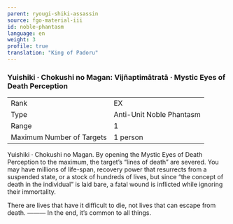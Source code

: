```yaml
---
parent: ryougi-shiki-assassin
source: fgo-material-iii
id: noble-phantasm
language: en
weight: 3
profile: true
translation: "King of Padoru"
---
```


### Yuishiki · Chokushi no Magan: Vijñaptimātratā · Mystic Eyes of Death Perception

<table>
  <tr><td>Rank</td><td>EX</td></tr>
  <tr><td>Type</td><td>Anti-Unit Noble Phantasm</td></tr>
  <tr><td>Range</td><td>1</td></tr>
  <tr><td>Maximum Number of Targets</td><td>1 person</td></tr>
</table>

Yuishiki · Chokushi no Magan.
By opening the Mystic Eyes of Death Perception to the maximum, the target’s “lines of death” are severed.
You may have millions of life-span, recovery power that resurrects from a suspended state, or a stock of hundreds of lives, but since “the concept of death in the individual” is laid bare, a fatal wound is inflicted while ignoring their immortality.

There are lives that have it difficult to die, not lives that can escape from death.
——— In the end, it’s common to all things.

